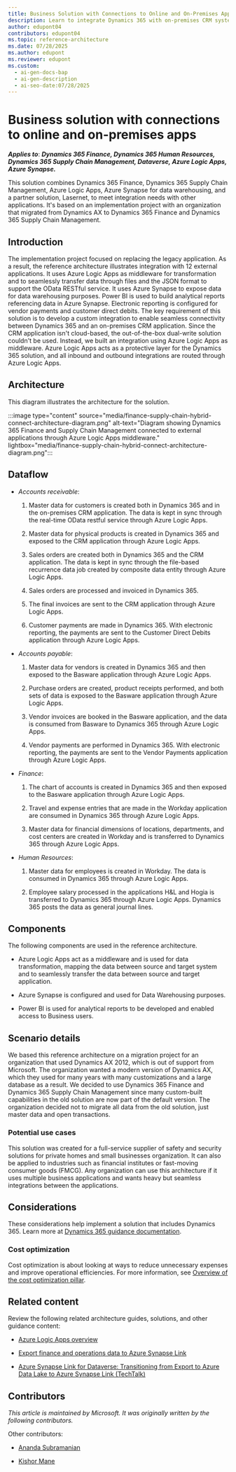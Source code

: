 ```yaml
---
title: Business Solution with Connections to Online and On-Premises Apps
description: Learn to integrate Dynamics 365 with on-premises CRM systems using Azure Logic Apps middleware. Discover real-world architecture patterns for enterprise resource planning.
author: edupont04
contributors: edupont04
ms.topic: reference-architecture
ms.date: 07/28/2025
ms.author: edupont
ms.reviewer: edupont
ms.custom:
  - ai-gen-docs-bap
  - ai-gen-description
  - ai-seo-date:07/28/2025
---
```

# Business solution with connections to online and on-premises apps

***Applies to***: ***Dynamics 365 Finance, Dynamics 365 Human Resources, Dynamics 365 Supply Chain Management, Dataverse, Azure Logic Apps, Azure Synapse.***

This solution combines Dynamics 365 Finance, Dynamics 365 Supply Chain Management, Azure Logic Apps, Azure Synapse for data warehousing, and a partner solution, Lasernet, to meet integration needs with other applications. It's based on an implementation project with an organization that migrated from Dynamics AX to Dynamics 365 Finance and Dynamics 365 Supply Chain Management.  

## Introduction

The implementation project focused on replacing the legacy application. As a result, the reference architecture illustrates integration with 12 external applications. It uses Azure Logic Apps as middleware for transformation and to seamlessly transfer data through files and the JSON format to support the OData RESTful service. It uses Azure Synapse to expose data for data warehousing purposes. Power BI is used to build analytical reports referencing data in Azure Synapse. Electronic reporting is configured for vendor payments and customer direct debits. The key requirement of this solution is to develop a custom integration to enable seamless connectivity between Dynamics 365 and an on-premises CRM application. Since the CRM application isn't cloud-based, the out-of-the-box dual-write solution couldn't be used. Instead, we built an integration using Azure Logic Apps as middleware. Azure Logic Apps acts as a protective layer for the Dynamics 365 solution, and all inbound and outbound integrations are routed through Azure Logic Apps.

## Architecture

This diagram illustrates the architecture for the solution.

:::image type="content" source="media/finance-supply-chain-hybrid-connect-architecture-diagram.png" alt-text="Diagram showing Dynamics 365 Finance and Supply Chain Management connected to external applications through Azure Logic Apps middleware." lightbox="media/finance-supply-chain-hybrid-connect-architecture-diagram.png":::

<!-- Download a PowerPoint file with this architecture.

:::image type="content" source="./media/image2.emf" alt-text="Screenshot of the PowerPoint architecture diagram file for download."::: -->

## Dataflow

- *Accounts receivable*:

  1. Master data for customers is created both in Dynamics 365 and in the on-premises CRM application. The data is kept in sync through the real-time OData restful service through Azure Logic Apps.

  1. Master data for physical products is created in Dynamics 365 and exposed to the CRM application through Azure Logic Apps.

  1. Sales orders are created both in Dynamics 365 and the CRM application. The data is kept in sync through the file-based recurrence data job created by composite data entity through Azure Logic Apps.

  1. Sales orders are processed and invoiced in Dynamics 365.

  1. The final invoices are sent to the CRM application through Azure Logic Apps.

  1. Customer payments are made in Dynamics 365. With electronic reporting, the payments are sent to the Customer Direct Debits application through Azure Logic Apps.

- *Accounts payable*:

  1. Master data for vendors is created in Dynamics 365 and then exposed to the Basware application through Azure Logic Apps.

  1. Purchase orders are created, product receipts performed, and both sets of data is exposed to the Basware application through Azure Logic Apps.

  1. Vendor invoices are booked in the Basware application, and the data is consumed from Basware to Dynamics 365 through Azure Logic Apps.

  1. Vendor payments are performed in Dynamics 365. With electronic reporting, the payments are sent to the Vendor Payments application through Azure Logic Apps.

- *Finance*:

  1. The chart of accounts is created in Dynamics 365 and then exposed to the Basware application through Azure Logic Apps.

  1. Travel and expense entries that are made in the Workday application are consumed in Dynamics 365 through Azure Logic Apps.

  1. Master data for financial dimensions of locations, departments, and cost centers are created in Workday and is transferred to Dynamics 365 through Azure Logic Apps.

- *Human Resources*:

  1. Master data for employees is created in Workday. The data is consumed in Dynamics 365 through Azure Logic Apps.

  1. Employee salary processed in the applications H&L and Hogia is transferred to Dynamics 365 through Azure Logic Apps. Dynamics 365 posts the data as general journal lines.

## Components

The following components are used in the reference architecture.

- Azure Logic Apps act as a middleware and is used for data transformation, mapping the data between source and target system and to seamlessly transfer the data between source and target application.

- Azure Synapse is configured and used for Data Warehousing purposes.

- Power BI is used for analytical reports to be developed and enabled
  access to Business users.

## Scenario details

We based this reference architecture on a migration project for an organization that used Dynamics AX 2012, which is out of support from Microsoft. The organization wanted a modern version of Dynamics AX, which they used for many years with many customizations and a large database as a result. We decided to use Dynamics 365 Finance and Dynamics 365 Supply Chain Management since many custom-built capabilities in the old solution are now part of the default version. The organization decided not to migrate all data from the old solution, just master data and open transactions.  

### Potential use cases

This solution was created for a full-service supplier of safety and security solutions for private homes and small businesses organization. It can also be applied to industries such as financial institutes or fast-moving consumer goods (FMCG). Any organization can use this architecture if it uses multiple business applications and wants heavy but seamless integrations between the applications.

## Considerations

These considerations help implement a solution that includes Dynamics 365. Learn more at [Dynamics 365 guidance documentation](/dynamics365/guidance/).

### Cost optimization

Cost optimization is about looking at ways to reduce unnecessary expenses and improve operational efficiencies. For more information, see [Overview of the cost optimization pillar](/azure/architecture/framework/cost/overview).

## Related content

Review the following related architecture guides, solutions, and other guidance content:

- [Azure Logic Apps overview](/azure/logic-apps/logic-apps-overview)

- [Export finance and operations data to Azure Synapse Link](/power-apps/maker/data-platform/azure-synapse-link-select-fno-data)

- [Azure Synapse Link for Dataverse: Transitioning from Export to Azure Data Lake to Azure Synapse Link (TechTalk)](https://community.dynamics.com/blogs/post/?postid=9d78569b-b08f-ee11-8179-000d3a4fe8f7)
<!-- 
## Tags

*Industries:* Public Utilities (40-49), Finance, Services (70-89)

*Stakeholders:* Accounts payable, Accounts receivable, Administrative,
Audit, Finance, Human Resources, IT, Purchasing.

*Products:* ***Dynamics 365 Finance, Dynamics 365 Human Resources,
Dynamics 365 Supply Chain Management, Dataverse, Azure Logic Apps, Azure
Synapse.*** -->

## Contributors

*This article is maintained by Microsoft. It was originally written by the following contributors.*

Other contributors:

- [Ananda Subramanian](https://www.linkedin.com/in/ananda-subramanian-a3537725/)

- [Kishor Mane](https://www.linkedin.com/in/kishorworld/)
